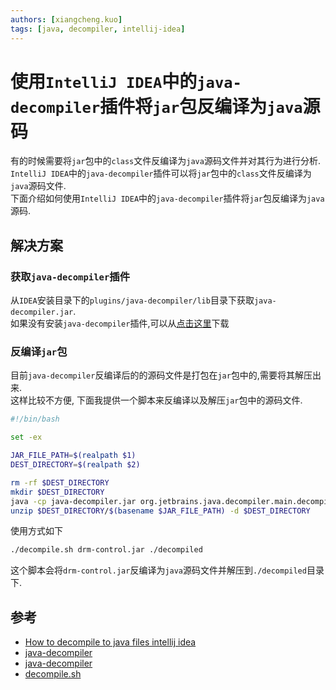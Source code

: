 ```yaml
---
authors: [xiangcheng.kuo]
tags: [java, decompiler, intellij-idea]
---
```


# 使用`IntelliJ IDEA`中的`java-decompiler`插件将`jar`包反编译为`java`源码

有的时候需要将`jar`包中的`class`文件反编译为`java`源码文件并对其行为进行分析.<br/>
`IntelliJ IDEA`中的`java-decompiler`插件可以将`jar`包中的`class`文件反编译为`java`源码文件.<br/>
下面介绍如何使用`IntelliJ IDEA`中的`java-decompiler`插件将`jar`包反编译为`java`源码.<br/>

<!--truncate-->

## 解决方案

### 获取`java-decompiler`插件

从`IDEA`安装目录下的`plugins/java-decompiler/lib`目录下获取`java-decompiler.jar`.<br/>
如果没有安装`java-decompiler`插件,可以从[点击这里](java-decompiler.jar)下载

### 反编译`jar`包

目前`java-decompiler`反编译后的的源码文件是打包在`jar`包中的,需要将其解压出来. <br/>
这样比较不方便, 下面我提供一个脚本来反编译以及解压`jar`包中的源码文件.<br/>

```bash title="decompile.sh"
#!/bin/bash

set -ex

JAR_FILE_PATH=$(realpath $1)
DEST_DIRECTORY=$(realpath $2)

rm -rf $DEST_DIRECTORY
mkdir $DEST_DIRECTORY
java -cp java-decompiler.jar org.jetbrains.java.decompiler.main.decompiler.ConsoleDecompiler -hdc=0 -dgs=1 -rsy=1 -rbr=1 -lit=1 -nls=1 -mpm=60 $JAR_FILE_PATH $DEST_DIRECTORY
unzip $DEST_DIRECTORY/$(basename $JAR_FILE_PATH) -d $DEST_DIRECTORY
```

使用方式如下

```bash
./decompile.sh drm-control.jar ./decompiled
```

这个脚本会将`drm-control.jar`反编译为`java`源码文件并解压到`./decompiled`目录下.<br/>

## 参考

- [How to decompile to java files intellij idea](https://stackoverflow.com/questions/28389006/how-to-decompile-to-java-files-intellij-idea)
- [java-decompiler](https://github.com/JetBrains/intellij-community/tree/master/plugins/java-decompiler/engine)
- [java-decompiler](/2023-03-13-java-decompiler.jar)
- [decompile.sh](/2023-03-13-decompile.sh)
